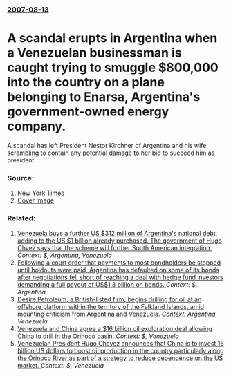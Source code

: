 ### [2007-08-13](/news/2007/08/13/index.md)

#  A scandal erupts in Argentina when a Venezuelan businessman is caught trying to smuggle $800,000 into the country on a plane belonging to Enarsa, Argentina's government-owned energy company. 

A scandal has left President Néstor Kirchner of Argentina and his wife scrambling to contain any potential damage to her bid to succeed him as president.


### Source:

1. [New York Times](http://www.nytimes.com/2007/08/14/world/americas/14argentina.html?_r=1&ref=world&oref=slogin)
1. [Cover Image](https://static01.nyt.com/images/2007/08/14/world/14argentina.75.jpg)

### Related:

1. [ Venezuela buys a further US $312 million of Argentina's national debt, adding to the US $1 billion already purchased. The government of Hugo Chvez says that the scheme will further South American integration. ](/news/2006/01/24/venezuela-buys-a-further-us-312-million-of-argentina-s-national-debt-adding-to-the-us-1-billion-already-purchased-the-government-of-hug.md) _Context: $, Argentina, Venezuela_
2. [Following a court order that payments to most bondholders be stopped until holdouts were paid, Argentina has defaulted on some of its bonds after negotiations fell short of reaching a deal with hedge fund investors demanding a full payout of US$1.3 billion on bonds. ](/news/2014/07/31/following-a-court-order-that-payments-to-most-bondholders-be-stopped-until-holdouts-were-paid-argentina-has-defaulted-on-some-of-its-bonds.md) _Context: $, Argentina_
3. [Desire Petroleum, a British-listed firm, begins drilling for oil at an offshore platform within the territory of the Falkland Islands, amid mounting criticism from Argentina and Venezuela. ](/news/2010/02/22/desire-petroleum-a-british-listed-firm-begins-drilling-for-oil-at-an-offshore-platform-within-the-territory-of-the-falkland-islands-amid.md) _Context: Argentina, Venezuela_
4. [ Venezuela and China agree a $16 billion oil exploration deal allowing China to drill in the Orinoco basin. ](/news/2009/09/17/venezuela-and-china-agree-a-16-billion-oil-exploration-deal-allowing-china-to-drill-in-the-orinoco-basin.md) _Context: $, Venezuela_
5. [ Venezuelan President Hugo Chavez announces that China is to invest 16 billion US dollars to boost oil production in the country particularly along the Orinoco River as part of a strategy to reduce dependence on the US market. ](/news/2009/09/16/venezuelan-president-hugo-cha-vez-announces-that-china-is-to-invest-16-billion-us-dollars-to-boost-oil-production-in-the-country-particular.md) _Context: $, Venezuela_
